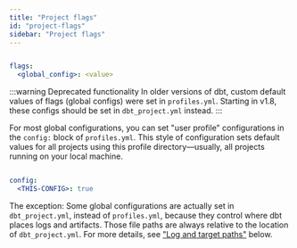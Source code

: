 ```yaml
---
title: "Project flags"
id: "project-flags"
sidebar: "Project flags"
---
```


<File name='dbt_project.yml.yml'>

```yaml

flags:
  <global_config>: <value>

```

</File>

<VersionBlock lastVersion="1.7">

:::warning Deprecated functionality
In older versions of dbt, custom default values of flags (global configs) were set in `profiles.yml`. Starting in v1.8, these configs should be set in `dbt_project.yml` instead.
:::

For most global configurations, you can set "user profile" configurations in the `config:` block of `profiles.yml`. This style of configuration sets default values for all projects using this profile directory—usually, all projects running on your local machine.

<File name='profiles.yml'>

```yaml

config:
  <THIS-CONFIG>: true

```

</File>

</VersionBlock>

<VersionBlock firstVersion="1.2" lastVersion="1.7">

The exception: Some global configurations are actually set in `dbt_project.yml`, instead of `profiles.yml`, because they control where dbt places logs and artifacts. Those file paths are always relative to the location of `dbt_project.yml`. For more details, see ["Log and target paths"](#log-and-target-paths) below.

</VersionBlock>